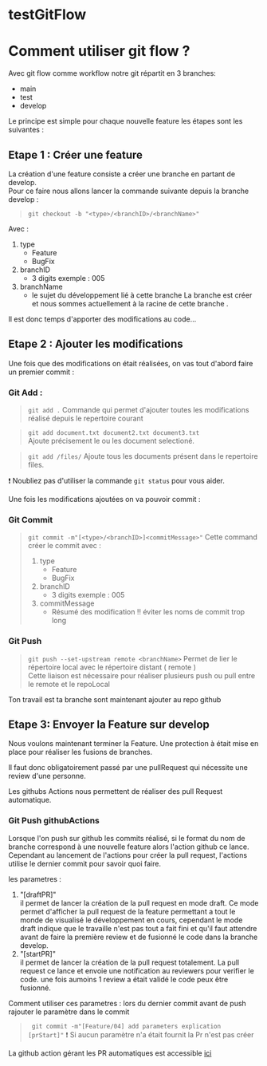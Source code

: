 # testGitFlow


# Comment utiliser git flow ? 
Avec git flow comme workflow notre git répartit en 3 branches:
  
  - main
  - test
  - develop

Le principe est simple pour chaque nouvelle feature les étapes sont les suivantes : 

## Etape 1 : Créer une feature

La création d'une feature consiste a créer une branche en partant de develop.  
Pour ce faire nous allons lancer la commande suivante depuis la branche develop :

> `git checkout -b "<type>/<branchID>/<branchName>"`

 Avec :
 1. type
    - Feature
    - BugFix 
 2. branchID
    - 3 digits exemple : 005
 3. branchName
    - le sujet du développement lié à cette branche
La branche est créer et nous sommes actuellement à la racine de cette branche . 

Il est donc temps d'apporter des modifications au code...

## Etape 2 : Ajouter les modifications  

Une fois que des modifications on était réalisées, on vas tout d'abord faire un premier commit :

### Git Add : 
> `git add .` 
> Commande qui permet d'ajouter toutes les modifications réalisé depuis le repertoire courant 

> `git add document.txt document2.txt document3.txt`  
> Ajoute précisement le ou les document selectioné.

> `git add /files/`
> Ajoute tous les documents présent dans le repertoire files.

❗ Noubliez pas d'utiliser la commande `git status` pour vous aider.

Une fois les modifications ajoutées on va pouvoir commit :
### Git Commit

> `git commit -m"[<type>/<branchID>]<commitMessage>"`
> Cette command créer le commit avec :  
> 1. type
>    - Feature
>    - BugFix 
> 2. branchID
>    - 3 digits exemple : 005
> 3. commitMessage
>    - Résumé des modification ‼️ éviter les noms de commit trop long 

### Git Push

> `git push --set-upstream remote <branchName>`
> Permet de lier le répertoire local avec le répertoire distant ( remote )  
> Cette liaison est nécessaire pour réaliser plusieurs push ou pull entre le remote et le repoLocal

Ton travail est ta branche sont maintenant ajouter au repo github

## Etape 3: Envoyer la Feature sur develop

Nous voulons maintenant terminer la Feature. 
Une protection à était mise en place pour réaliser les fusions de branches.  

Il faut donc obligatoirement passé par une pullRequest qui nécessite une review d'une personne. 

Les githubs Actions nous permettent de réaliser des pull Request automatique.

### Git Push githubActions

Lorsque l'on push sur github les commits réalisé, si le format du nom de branche correspond à une nouvelle feature alors l'action github ce lance. 
Cependant au lancement de l'actions pour créer la pull request, l'actions utilise le dernier commit pour savoir quoi faire.

les parametres : 
  1. "[draftPR]"  
  il permet de lancer la création de la pull request en mode draft. Ce mode permet d'afficher la pull request de la feature permettant a tout le monde de visualisé le développement en cours, cependant le mode draft indique que le travaille n'est pas tout a fait fini et qu'il faut attendre avant de faire la première review et de fusionné le code dans la branche develop.
  2. "[startPR]"  
  il permet de lancer la création de la pull request totalement. La pull request ce lance et envoie une notification au reviewers pour verifier le code. une fois aumoins 1 review a était validé le code peux être fusionné. 

Comment utiliser ces parametres :
lors du dernier commit avant de push rajouter le paramètre dans le commit
> ` git commit -m"[Feature/04] add parameters explication [prStart]"`
> ❗ Si aucun paramètre n'a était fournit la Pr n'est pas créer 

La github action gérant les PR automatiques est accessible [ici](.github/workflows/pullRequest.yml)

